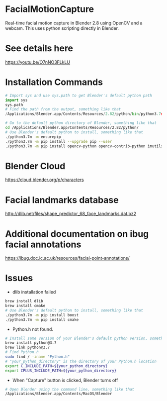 # FacialMotionCapture
Real-time facial motion capture in Blender 2.8 using OpenCV and a webcam.
This uses python scripting directly in Blender.

# See details here
https://youtu.be/O7nNO3FLkLU

# Installation Commands
```python
# Import sys and use sys.path to get Blender's default python path
import sys
sys.path
# Find the path from the output, something like that
/Applications/Blender.app/Contents/Resources/2.82/python/bin/python3.7m
```
```bash
# Go to the default python directory of Blender, something like that
cd /Applications/Blender.app/Contents/Resources/2.82/python/
# Use Blender's default python to install, something like that
./python3.7m -m ensurepip
./python3.7m -m pip install --upgrade pip --user
./python3.7m -m pip install opencv-python opencv-contrib-python imutils numpy dlib --user
```
# Blender Cloud
https://cloud.blender.org/p/characters

# Facial landmarks database
http://dlib.net/files/shape_predictor_68_face_landmarks.dat.bz2

# Additional documentation on ibug facial annotations
https://ibug.doc.ic.ac.uk/resources/facial-point-annotations/

# Issues
- dlib installation failed
```bash
brew install dlib
brew install cmake
# Use Blender's default python to install, something like that
./python3.7m -m pip install boost
./python3.7m -m pip install cmake
```
- Python.h not found.
```bash
# Install same version of your Blender's default python version, something like that
brew install python@3.7
brew link python@3.7
# Find Python.h
sudo find / -iname "Python.h"
# "your_python_directory" is the directory of your Python.h location
export C_INCLUDE_PATH=${your_python_directory}
export CPLUS_INCLUDE_PATH=${your_python_directory}
```
- When "Capture" button is clicked, Blender turns off
```bash
# Open Blender using the command line, something like that
/Applications/Blender.app/Contents/MacOS/Blender
```